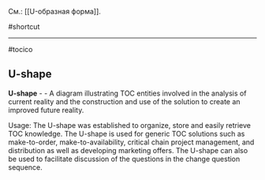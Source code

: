 См.: [[U-образная форма]].

#shortcut




<hr/>

#tocico

## U-shape

<b>U-shape</b> - - A diagram illustrating TOC entities involved in the analysis of current reality and the construction and use of the solution to create an improved future reality.  


Usage: The U-shape was established to organize, store and easily retrieve TOC knowledge.  The U-shape is used for generic TOC solutions such as make-to-order, make-to-availability, critical chain project management, and distribution as well as developing marketing offers.  The U-shape can also be used to facilitate discussion of the questions in the change question sequence.







